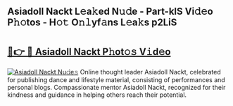 ## Asiadoll Nackt L𝚎a𝚔ed N𝚞𝚍e - Part-klS Vi𝚍𝚎o P𝚑𝚘tos - H𝚘𝚝 O𝚗𝚕yf𝚊ns L𝚎a𝚔s p2LiS

# <h2><a href="http://kf3xkoj.oniu.top/?m=Asiadoll+Nackt">🔗👉 🔴 Asiadoll Nackt P𝚑ot𝚘𝚜 V𝚒d𝚎o</a></h2>

[![Asiadoll Nackt Nu𝚍e𝚜](https://i.imgur.com/0qMVB7G.gif)](http://kf3xkoj.oniu.top/?m=Asiadoll+Nackt)
Online thought leader Asiadoll Nackt, celebrated for publishing dance and lifestyle material, consisting of performances and personal blogs. Compassionate mentor Asiadoll Nackt, recognized for their kindness and guidance in helping others reach their potential.  
